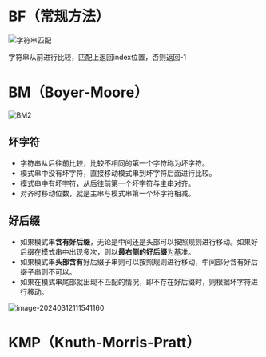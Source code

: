 # BF（常规方法）

![字符串匹配](/Users/wendongchao/code/idea/DataStructure/src/main/java/com/wdc/string/字符串匹配.assets/202304162245689.png)

字符串从前进行比较，匹配上返回index位置，否则返回-1

# BM（Boyer-Moore）

![BM2](/Users/wendongchao/code/idea/DataStructure/src/main/java/com/wdc/string/字符串匹配.assets/202304162248849-20240312104629898.png)

## 坏字符

* 字符串从后往前比较，比较不相同的第一个字符称为坏字符。
* 模式串中没有坏字符，直接移动模式串到坏字符后面进行比较。
* 模式串中有坏字符，从后往前第一个坏字符与主串对齐。
* 对齐时移动位数，就是主串与模式串第一个坏字符相减。

## 好后缀

* 如果模式串**含有好后缀**，无论是中间还是头部可以按照规则进行移动。如果好后缀在模式串中出现多次，则以**最右侧的好后缀**为基准。
* 如果模式串**头部含有**好后缀子串则可以按照规则进行移动，中间部分含有好后缀子串则不可以。
* 如果在模式串尾部就出现不匹配的情况，即不存在好后缀时，则根据坏字符进行移动。

![image-20240312111541160](/Users/wendongchao/code/idea/DataStructure/src/main/java/com/wdc/string/字符串匹配.assets/image-20240312111541160.png)


# KMP（Knuth-Morris-Pratt）